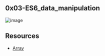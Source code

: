 ## 0x03-ES6_data_manipulation

![image](https://s3.amazonaws.com/alx-intranet.hbtn.io/uploads/medias/2019/12/6ab7bec4727cb5c91257.jpg?X-Amz-Algorithm=AWS4-HMAC-SHA256&X-Amz-Credential=AKIARDDGGGOUSBVO6H7D%2F20230731%2Fus-east-1%2Fs3%2Faws4_request&X-Amz-Date=20230731T061851Z&X-Amz-Expires=86400&X-Amz-SignedHeaders=host&X-Amz-Signature=3bb190872f1b4c0801014040bd45848ef268a86002c70bbbc7c52e0159ba1160)

## Resources

- [Array](https://intranet.alxswe.com/rltoken/bcXqK1IaIHtrZ45sv0RxsQ)